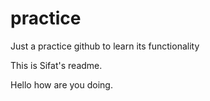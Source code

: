 # practice

Just a practice github to learn its functionality

This is Sifat's readme.

Hello how are you doing.
